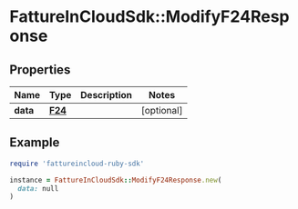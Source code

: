 # FattureInCloudSdk::ModifyF24Response

## Properties

| Name | Type | Description | Notes |
| ---- | ---- | ----------- | ----- |
| **data** | [**F24**](F24.md) |  | [optional] |

## Example

```ruby
require 'fattureincloud-ruby-sdk'

instance = FattureInCloudSdk::ModifyF24Response.new(
  data: null
)
```

